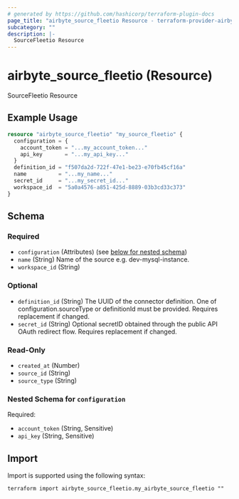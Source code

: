 ```yaml
---
# generated by https://github.com/hashicorp/terraform-plugin-docs
page_title: "airbyte_source_fleetio Resource - terraform-provider-airbyte"
subcategory: ""
description: |-
  SourceFleetio Resource
---
```


# airbyte_source_fleetio (Resource)

SourceFleetio Resource

## Example Usage

```terraform
resource "airbyte_source_fleetio" "my_source_fleetio" {
  configuration = {
    account_token = "...my_account_token..."
    api_key       = "...my_api_key..."
  }
  definition_id = "f507da2d-722f-47e1-be23-e70fb45cf16a"
  name          = "...my_name..."
  secret_id     = "...my_secret_id..."
  workspace_id  = "5a0a4576-a851-425d-8889-03b3cd33c373"
}
```

<!-- schema generated by tfplugindocs -->
## Schema

### Required

- `configuration` (Attributes) (see [below for nested schema](#nestedatt--configuration))
- `name` (String) Name of the source e.g. dev-mysql-instance.
- `workspace_id` (String)

### Optional

- `definition_id` (String) The UUID of the connector definition. One of configuration.sourceType or definitionId must be provided. Requires replacement if changed.
- `secret_id` (String) Optional secretID obtained through the public API OAuth redirect flow. Requires replacement if changed.

### Read-Only

- `created_at` (Number)
- `source_id` (String)
- `source_type` (String)

<a id="nestedatt--configuration"></a>
### Nested Schema for `configuration`

Required:

- `account_token` (String, Sensitive)
- `api_key` (String, Sensitive)

## Import

Import is supported using the following syntax:

```shell
terraform import airbyte_source_fleetio.my_airbyte_source_fleetio ""
```
